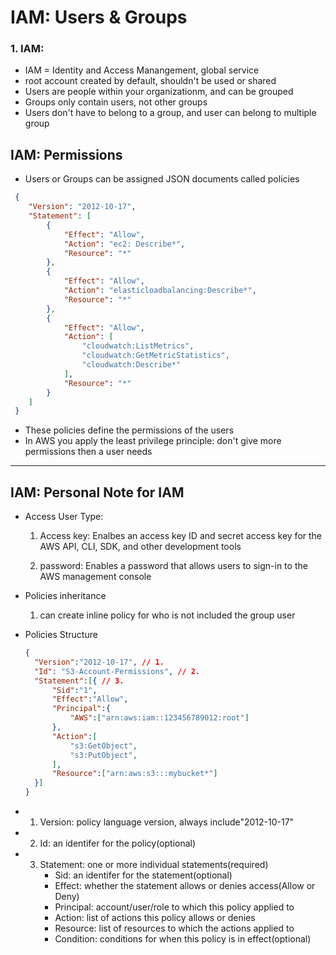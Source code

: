 # IAM: Users & Groups

### 1. IAM:
- IAM = Identity and Access Manangement, global service
- root account created by default, shouldn't be used or shared
- Users are people within your organizationm, and can be grouped
- Groups only contain users, not other groups 
- Users don't have to belong to a group, and user can belong to multiple group


## IAM: Permissions

- Users or Groups can be assigned JSON documents called policies

```JSON
 {
    "Version": "2012-10-17",
    "Statement": [
        {
            "Effect": "Allow",
            "Action": "ec2: Describe*",
            "Resource": "*"
        },
        {
            "Effect": "Allow",
            "Action": "elasticloadbalancing:Describe*",
            "Resource": "*"
        },
        {
            "Effect": "Allow",
            "Action": [
                "cloudwatch:ListMetrics",
                "cloudwatch:GetMetricStatistics",
                "cloudwatch:Describe*"
            ],
            "Resource": "*"
        }
    ]
 }
```
- These policies define the permissions of the users
- In AWS you apply the least privilege principle: don't give more permissions then a user needs
- ---
  

## IAM: Personal Note for IAM 

- Access User Type: 
    1. Access key: Enalbes an access key ID and secret access key for the AWS API, CLI, SDK, and other development tools
   
    2. password: Enables a password that allows users to sign-in to the AWS management console
   
- Policies inheritance
  1. can create inline policy for who is not included the group user

- Policies Structure
  ```JSON
  {
    "Version":"2012-10-17", // 1.
    "Id": "S3-Account-Permissions", // 2.
    "Statement":[{ // 3.
        "Sid":"1",
        "Effect":"Allow",
        "Principal":{
            "AWS":["arn:aws:iam::123456789012:root"]
        },
        "Action":[
            "s3:GetObject",
            "s3:PutObject",
        ],
        "Resource":["arn:aws:s3:::mybucket*"]
    }]
  }
  ```

- 1. Version: policy language version, always include"2012-10-17"
- 2. Id: an identifer for the policy(optional)
- 3. Statement: one or more individual statements(required)
      - Sid: an identifer for the statement(optional)
      - Effect: whether the statement allows or denies access(Allow or Deny)
      - Principal: account/user/role to which this policy applied to
      - Action: list of actions this policy allows or denies
      - Resource: list of resources to which the actions applied to
      - Condition: conditions for when this policy is in effect(optional)